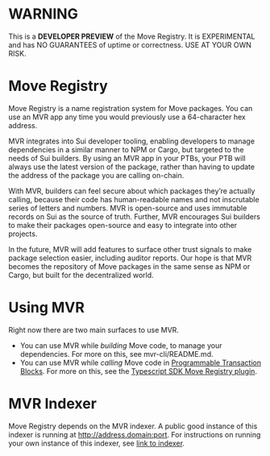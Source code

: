 # WARNING
This is a **DEVELOPER PREVIEW** of the Move Registry. It is EXPERIMENTAL and has NO GUARANTEES of uptime or correctness. USE AT YOUR OWN RISK.

# Move Registry
Move Registry is a name registration system for Move packages. You can use an MVR app any time you would previously use a 64-character hex address.

MVR integrates into Sui developer tooling, enabling developers to manage dependencies in a similar manner to NPM or Cargo, but targeted to the needs of Sui builders. By using an MVR app in your PTBs, your PTB will always use the latest version of the package, rather than having to update the address of the package you are calling on-chain. 

With MVR, builders can feel secure about which packages they’re actually calling, because their code has human-readable names and not inscrutable series of letters and numbers. MVR is open-source and uses immutable records on Sui as the source of truth. Further, MVR encourages Sui builders to make their packages open-source and easy to integrate into other projects.

In the future, MVR will add features to surface other trust signals to make package selection easier, including auditor reports. Our hope is that MVR becomes the repository of Move packages in the same sense as NPM or Cargo, but built for the decentralized world.

# Using MVR

Right now there are two main surfaces to use MVR.

* You can use MVR while *building* Move code, to manage your dependencies. For more on this, see mvr-cli/README.md.
* You can use MVR while *calling* Move code in [Programmable Transaction Blocks](https://docs.sui.io/concepts/transactions/prog-txn-blocks). For more on this, see the [Typescript SDK Move Registry plugin](https://github.com/MystenLabs/sui/blob/main/sdk/typescript/src/transactions/plugins/NamedPackagesPlugin.ts).

# MVR Indexer

Move Registry depends on the MVR indexer. A public good instance of this indexer is running at http://address.domain:port. For instructions on running your own instance of this indexer, see [link to indexer](http://link/to/indexer).